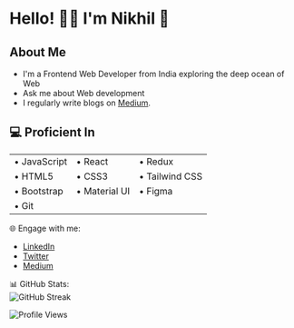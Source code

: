 # Hello! 👋🏼 I'm Nikhil 🚀

## About Me
- I'm a Frontend Web Developer from India exploring the deep ocean of Web  <br/>
- Ask me about Web development<br/>
- I regularly write blogs on <a href="https://medium.com/@kamblenikhil7378">Medium</a>.



<h2> 💻 Proficient In </h2>
<table>
  <tr>
    <td>&#8226; JavaScript</td>
    <td>&#8226; React</td>
    <td>&#8226; Redux</td>
  </tr>
  <tr>
    <td>&#8226; HTML5</td>
    <td>&#8226; CSS3</td>
    <td>&#8226; Tailwind CSS</td>
  
  </tr>
  <tr>
      <td>&#8226; Bootstrap</td>
    <td>&#8226; Material UI</td>
    <td>&#8226; Figma</td>
   
  
  </tr>
    <tr>
    <td>&#8226; Git</td>
  </tr>
</table>



  
  🌐 Engage with me:                                                     
- [LinkedIn](https://linkedin.com/in/nikhilkamble-)
- [Twitter](https://twitter.com/nikhil_7378)                                                
- [Medium](https://medium.com/@kamblenikhil7378)                                                 





  
📊 GitHub Stats:     
![GitHub Streak](https://github-readme-streak-stats.herokuapp.com/?user=nikhilkamble02&theme=highcontrast)

![Profile Views](https://komarev.com/ghpvc/?username=nikhilkamble02&label=Profile%20views&color=0e75b6&style=flat)
